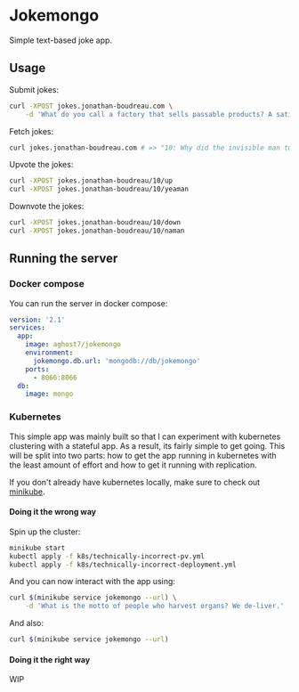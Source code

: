 # Jokemongo
Simple text-based joke app.

## Usage
Submit jokes:
```sh
curl -XPOST jokes.jonathan-boudreau.com \
	-d 'What do you call a factory that sells passable products? A satisfactory.'
```

Fetch jokes:
```sh
curl jokes.jonathan-boudreau.com # => "10: Why did the invisible man turn down the job offer? He couldn't see himself doing it."
```

Upvote the jokes:
```sh
curl -XPOST jokes.jonathan-boudreau/10/up
curl -XPOST jokes.jonathan-boudreau/10/yeaman
```

Downvote the jokes:
```sh
curl -XPOST jokes.jonathan-boudreau/10/down
curl -XPOST jokes.jonathan-boudreau/10/naman
```

## Running the server

### Docker compose
You can run the server in docker compose:

```yaml
version: '2.1'
services:
  app:
    image: aghost7/jokemongo
    environment:
      jokemongo.db.url: 'mongodb://db/jokemongo'
    ports:
      - 8066:8066
  db:
    image: mongo
```

### Kubernetes
This simple app was mainly built so that I can experiment with kubernetes
clustering with a stateful app. As a result, its fairly simple to get going.
This will be split into two parts: how to get the app running in kubernetes
with the least amount of effort and how to get it running with replication.

If you don't already have kubernetes locally, make sure to check out
[minikube](https://github.com/kubernetes/minikube).

#### Doing it the wrong way

Spin up the cluster:
```sh
minikube start
kubectl apply -f k8s/technically-incorrect-pv.yml
kubectl apply -f k8s/technically-incorrect-deployment.yml
```

And you can now interact with the app using:
```sh
curl $(minikube service jokemongo --url) \
	-d 'What is the motto of people who harvest organs? We de-liver.'
```

And also:
```sh
curl $(minikube service jokemongo --url)
```

#### Doing it the right way
WIP
